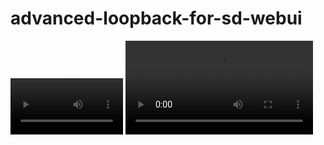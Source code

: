 # advanced-loopback-for-sd-webui

<video src='life.mp4' width=180/></video>
<video src="https://user-images.githubusercontent.com/126239/151127893-5c98ba8d-c431-4a25-bb1f-e0b33645a2b6.mp4"></video>
